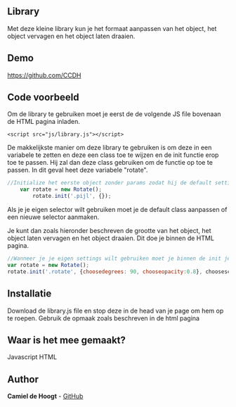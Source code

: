 
## Library

Met deze kleine library kun je het formaat aanpassen van het object, het object vervagen en het object laten draaien.

## Demo
https://github.com/CCDH

## Code voorbeeld
Om de library te gebruiken moet je eerst de de volgende JS file bovenaan de HTML pagina inladen.
```
<script src="js/library.js"></script>

```

De makkelijkste manier om deze library te gebruiken is om deze in een variabele te zetten en deze een class toe te wijzen en de init functie erop toe te passen. Hij zal dan deze class gebruiken om de functie op toe te passen. In dit geval heet deze variabele "rotate".


```javascript
//Initialize het eerste object zonder params zodat hij de default settings gebruikt
	var rotate = new Rotate();
		rotate.init('.pijl', {});
```

Als je je eigen selector wilt gebruiken moet je de default class aanpassen of een nieuwe selector aanmaken. 

Je kunt dan zoals hieronder beschreven de grootte van het object, het object laten vervagen en het object draaien. Dit doe je binnen de HTML pagina.
```javascript
//Wanneer je je eigen settings wilt gebruiken moet je binnen de init je eigen gekozen waardes invullen zoals hieronder beschreven.
var rotate = new Rotate();
rotate.init('.rotate', {choosedegrees: 90, chooseopacity:0.8}, choosescale: 2.0);
```

## Installatie

Download de library.js file en stop deze in de head van je page om hem op te roepen. Gebruik de opmaak zoals beschreven in de html pagina

## Waar is het mee gemaakt?

Javascript
HTML

## Author
<b>Camiel de Hoogt</b> - [GitHub](https://github.com/CCDH)
